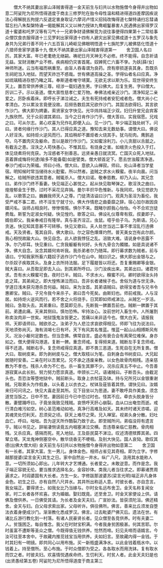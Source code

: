 <!-- { "loadSidebar": true } -->
　　僧大不纳其妻出家山泽贼害得道一金天前生与妇共以水物施僧今身得井出物如意二阿娑陀为尼所悟得道度于商主三修罗陀在胎令母性温和精进得道四差摩因疾说法心得解脱五拘提六反退定害身取证六摩诃卢惜义招钝改悔得道七槃特诵扫忘彗诵彗忘扫八朱梨槃特诵一偈能解其义又以神力授钵九鸯崛鬘暴害人民遇佛出家得罗汉道十蜜婆和吒罗汉等有习气十一兄弟争财请佛解竞为说往事便得四果第十二常给事众僧饮食衣服得道十三见罗刹出家得道十四有人避灾出家见佛成道十五罗汉与象先身共为兄弟行善不同十六五百盲儿崎岖见佛眼明悟道十七旃陀罗儿被佛慈化悟道十八猎师舍家学道事十九
僧大不纳其妻出家山泽贼害得道第一
　　舍卫国人名曰厉。其家大富。年已老耄绝无继嗣。祷祀日月天神无不必修。终不能得。自念祈请无益。宝财消散产业不修。疾病相仍灾害首尾。奴婢死亡六畜不孳。为妖[薛/女]神师所迷。云当有福而祸重至。由盲人吞毒谓为良药。庶有瘳损遂丧其身。吾既杀生祠祀当入地狱。而望天祚岂不惑哉。世有佛道高操之圣。学得仙者名曰应真。净如琉璃精进存想乃睹之耳。奉斯道者唯守靖寞。无欲无求以斯为乐。现世得安终生天上。置吾常供养佛三尊。经涉一载妇遇生男。字曰佛大。后复生男。字曰僧大。厉训二子。示以圣道。僧大禀性慈孝仁爱万物。奉佛法戒亲近沙门。清净知足二亲爱之。厉卧疾着床。即呼长子涕泣诫之。夫生有死持戒者安犯戒者危。僧大尚小仁孝清白。方以累汝言竟便没故。后频告数启其兄欲作沙门。其国法欲得妇。其言欲作沙门。佛大即为娉妻。索贤家女字快见。光华炜炜端正少双。妇归升堂兄会宾客九族欣然。兄于众前谓其弟曰。当今之日肯作沙门乎。僧大答曰。实我宿愿。兄戏之曰。可从尔志。弟心欢喜为兄作礼即便入山。见一沙门。年少端正独处树下。问曰。贤者何缘行作沙门。其人已得应真之道。豫知去来无数劫事。谓僧大曰。佛说人好淫泆。如持炬火逆风而行。其焰稍却不置炬者火烧其手。犹乌衔肉。鹰鹯追夺。乌不置肉灾及躯命。吾以是故行作沙门。又如蜜涂利刀。小儿贪甜以舌舐之。有截舌之患。淫泆之人苟快愚心。不惟其后。有烧身之害。如蛾贪火色投入于灯。体见烧煮将何克获。为淫惑者不别善恶。远贤亲愚日就流冥。亡国灭众死入地狱。恶着罪成悔将何逮(喻多不能备载)如是譬类。僧大顿首足下。愿去世浊履清净道。奉沙门戒以为荣福。师曰小待。僧大曰。意欲入山禅寂。师曰。处山泽者当学星宿。明知候时常当储待水火麨蜜。所以然者。盗贼之求水火糗蜜。夜半向晨。问当解之。给贼所欲违其意者。贼辄杀人。僧大曰诺。敬奉慈教。却乃入山。其兄念曰。弟作沙门终不畜妻。快见端正心甚悦之。起从快见取琴弹之。歌淫泆之曲曰。煌煌郁金生于野。过时不采花见弃捐。曼尔丰炽华色惟新。与我同欢。快见觉欲为乱。以歌答之曰。巍巍我师天人之尊。门徒清洁谥曰沙门。观真为圣淫为畜伦。我受严戒不事二君。终不淫生宁就寸分。佛大作情悲之曲委靡之辞。宿心加尔故因良媒问名。诣师占相良时。惨惨惕惕。惧尔不来。既睹尔颜我心怡怡。今不合欢岂徒费哉。斯誓为定淑女何疑。快见惶灼。歌答之曰。佛设礼仪尊卑有叙。叔妻即子。婿伯即父。我亲奉戒日有隆举。真与圣齐淫正。虫鼠。噫乎伯子乌。为斯语。兄心贪迷。快见知其意甚不可转移。快见又歌曰。夫人处世当远二事不孝淫乱行违佛戒。天及贤者。笺其自异。佛大歌曰。尔之容色燡燡灼然。普天美女岂有此尔颜。我心相悦故踰大山。快见自念。此人欲我悖狂之乱。沮致大难。请说身中恶露不净。尔乃却耳。快见重曰。仁贪我躯躯有何好。头有九骨合为髑髅。如是具说诸不净。佛大自念。汝念其婿何肯听我。我杀弟者尔乃随耳。即行募求数为贼者。前与语曰。宁知我家所畜六籍奴子逃作沙门今在山中。贼曰识之。佛大即出金银与之。尔杀奴子疾取其头。及身上衣所持法服。足下履屣皆以将还。吾复重赐卿等金银。贼大喜曰。从吾取足即去入山。到其弟所呼曰。沙门汝疾出来。其弟出曰。诸君何求。吾有水火糗蜜可食。夜时已半。贼曰。不求水火。糗蜜不问。卿时欲得汝头持走之耳。其弟闻之。即大惶怖涕泣而曰。吾非长者诸候子也。舍俗为道与世无诤。学道日浅未获沟港杀吾何益。贼曰。来为汝首。其弟语贼曰。欲得宝者吾与兄书令惠卿宝。贼曰。子兄令我今来杀子。弟曰吾今死矣。由斯妇也。师前戒我。人与淫居。如持炬火逆风而行。若不舍之火将烧手。日冥即如师戒涕泣。从贼乞一岁活。贼曰。急取头去。其弟重曰。愿莫即见杀。先断我一髀置吾前也。贼断一髀置于其前。弟遭此痛。天来其侧曰。慎勿恐怖。牢持汝心。汝前世时入畜生中。人所屠割称卖汝肉非一世矣。地狱饿鬼汝皆更之。苦痛以来非适今也。僧大白天。请报我师。天即语师曰。贼欲杀之。汝弟子为人悲泣求哀欲得相见。师即飞往为说法曰。天地须弥尚灭。海有消竭七日有坏。天下有风其名惟蓝。惟蓝一起山山相搏斯风有灭。况汝小躯何足数也。但当念佛。佛常自言。盛必有衰合会有离荣位难保。身亦如之。僧大便得沟港道。复断一髀。重念师戒。复得频来道。贼断左手复念师戒。得不还道。贼断右手。复念师戒得应真道。即不畏三恶道。生死自在无所复畏。僧大曰。取树皮来。即为剥树皮与之。僧大取枝以为笔。自刺身血书树皮曰。大兄起居随时安善。二亲在时以吾累兄。兄不承之违废亲教。以女色故骨肉相残。违亲慈教为不孝也。残杀人命为不仁也。杀一畜生其罪不少。况杀应真五不中止。今吾善游寂寞从此长别。努力努力愿崇真道。申颈长二尺。语诸贼曰。子断吾头。由截泥头也。吾恐汝等堕地狱中。贼前断头。取身上衣杖蓰及钵。持与兄所兄以金银重谢贼。兄取弟头为作假身。以头着上以衣衣之。杖钵及蓰皆着其傍。谓快见曰。汝婿来归可问讯之。快见大喜走至其所。见下目坐以为思道。妻不敢呼具作美食。须念道觉当饭之。日中不觉。妻因前日今已中恐过时也。怪其不应。牵衣头脱身皆分散。妻躄踊呼曰。子竟坐我致见残贼。哀愤呼天肝心崩裂。血从口出奄忽而逝。戒行清白难污如空。树心圣范难动如地。真净行高难及如天。其未终时诸天咨嗟。迎其魂灵处忉利天。忍须臾之顷。获天上难尽之荣。兄入禅室。视弟头身分散。妇吐血亡。呼曰。咄咄。吾为逆天所作酷裂乃致于此。即至贼所问。弟临没将有遗言乎。贼以书见之。辞喻凄恻读竟五内咽塞涕泣交横。吾违尊亲临亡慈教。骨肉相残。又杀应真。感隔而死。死入地狱。王及臣民莫不涕泣。叹述清德殡葬其弟。四辇立塔。天龙鬼神侧塞空中。散华烧香无不哽咽。及别大快见。国人哀恸。歌叹其德(出佛大僧大经)
金天前生与妇共以水物施僧今身得井出物如意第二
　　舍卫国有一长者。其家大富。生一男儿。身体金色。相师占省见其奇相。即为立字。字修越那提婆(梁言金天)其生之日。家中自然出一井水。纵广八尺。汲用其水能称人意。一切所须如心即出。儿年转大才艺博通。长者爱之。未敢逆意。而作是念。我子端正容貌无伦。要当推求选择名女。金容妙体。类我儿者当往求之。即募诸贾周遍求之。时阎婆国有大长者。方生一女。字修跋那波婆苏(梁言光明)端正非凡身体金色。初生之日。亦有自然八尺井水。其井所出称适人意。时彼长者。亦自念言。我女端正。要得贤士。如我女比乃当嫁与。尔时女名远布舍卫。金天名称复闻女家。时二长者各怀欢喜。求为婚姻。娶妇既竟。还至舍卫。时金天家便设上供。请佛及僧供养。一日佛受其请。为长者及金天夫妇。广宣妙法。皆获须陀洹。佛还精舍。金天与妇。白父母求索出家。父母听许。俱往佛所。佛言。善来比丘须发自堕法衣着身便成沙门。渐渐教化悉成罗汉。佛言。过去毗婆尸佛灭后。遗法在世。有诸比丘游行教化到一村落。有诸人民豪贤长者。见众僧至各竞供养。时有夫妻二人。贫饿困乏。每自惟念。我父在时财宝积满。今者我身贫困极甚。何其苦耶。尔时虽富不遭斯等圣众之僧。今既得值无钱供养。怆然而啼。妇见夫啼而语婿言。今汝可往至本舍中。于故藏内推觅钱宝当用供养。夫如妇言。至故藏内得一金钱。于时其妇有一明镜。即共同心以用布施。买一新瓶盛满净水。以此金钱着瓶水中。以钱着上。持至僧所。至心布施。于时众僧即为受之。各各取水而用洗钵。复有取水而饮之者。时彼夫妇。欢喜情悦遇疾命终。生忉利天。时贫人者。此金天夫妇是也(出贤愚经第五卷)
阿娑陀为尼所悟得道度于商主第三
